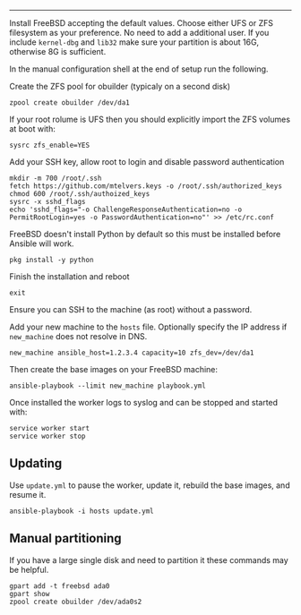 ---

Install FreeBSD accepting the default values.  Choose either UFS or ZFS
filesystem as your preference.  No need to add a additional user.  If you
include `kernel-dbg` and `lib32` make sure your partition is about 16G,
otherwise 8G is sufficient.

In the manual configuration shell at the end of setup run the following.

Create the ZFS pool for obuilder (typicaly on a second disk)

```shell
zpool create obuilder /dev/da1
```

If your root rolume is UFS then you should explicitly import the ZFS
volumes at boot with:

```shell
sysrc zfs_enable=YES
```

Add your SSH key, allow root to login and disable password authentication

```shell
mkdir -m 700 /root/.ssh
fetch https://github.com/mtelvers.keys -o /root/.ssh/authorized_keys
chmod 600 /root/.ssh/authoized_keys
sysrc -x sshd_flags
echo 'sshd_flags="-o ChallengeResponseAuthentication=no -o PermitRootLogin=yes -o PasswordAuthentication=no"' >> /etc/rc.conf
```

FreeBSD doesn't install Python by default so this must be installed
before Ansible will work.

```shell
pkg install -y python
```

Finish the installation and reboot

```shell
exit
```

Ensure you can SSH to the machine (as root) without a password.

Add your new machine to the `hosts` file.  Optionally specify the IP
address if `new_machine` does not resolve in DNS.

```
new_machine ansible_host=1.2.3.4 capacity=10 zfs_dev=/dev/da1
```

Then create the base images on your FreeBSD machine:

```shell
ansible-playbook --limit new_machine playbook.yml
```

Once installed the worker logs to syslog and can be stopped and started with:

```shell
service worker start
service worker stop
```

## Updating

Use `update.yml` to pause the worker, update it, rebuild the base images, and resume it.

```shell
ansible-playbook -i hosts update.yml
```


## Manual partitioning

If you have a large single disk and need to partition it these commands may be helpful.

```shell
gpart add -t freebsd ada0
gpart show
zpool create obuilder /dev/ada0s2
```
